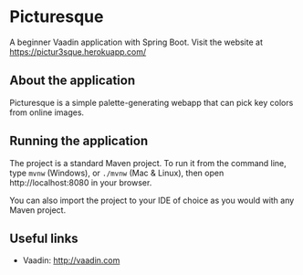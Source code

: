 # Picturesque

A beginner Vaadin application with Spring Boot. Visit the website at https://pictur3sque.herokuapp.com/

## About the application 
Picturesque is a simple palette-generating webapp that can pick key colors from online images. 

## Running the application

The project is a standard Maven project. To run it from the command line,
type `mvnw` (Windows), or `./mvnw` (Mac & Linux), then open
http://localhost:8080 in your browser.

You can also import the project to your IDE of choice as you would with any
Maven project. 

## Useful links

- Vaadin: http://vaadin.com
